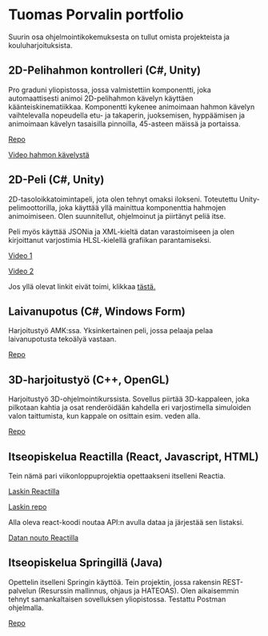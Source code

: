 # Tuomas Porvalin portfolio

Suurin osa ohjelmointikokemuksesta on tullut omista projekteista ja kouluharjoituksista.

## 2D-Pelihahmon kontrolleri (C#, Unity)
Pro graduni yliopistossa, jossa valmistettiin komponentti, joka automaattisesti animoi 2D-pelihahmon kävelyn käyttäen käänteiskinematiikkaa. Komponentti kykenee animoimaan hahmon kävelyn vaihtelevalla nopeudella etu- ja takaperin, juoksemisen, hyppäämisen ja animoimaan kävelyn tasaisilla pinnoilla, 45-asteen mäissä ja portaissa.

[Repo](https://github.com/Tupo26/Unity_IK_HumanoidGaitAnimator)

[Video hahmon kävelystä](https://drive.google.com/file/d/15M-82gSnr5TOB5bxlwAscxhUuvbzct3X/view?usp=sharing)

## 2D-Peli (C#, Unity)
2D-tasoloikkatoimintapeli, jota olen tehnyt omaksi ilokseni. Toteutettu Unity-pelimoottorilla, joka käyttää yllä mainittua komponenttia hahmojen animoimiseen. 
Olen suunnitellut, ohjelmoinut ja piirtänyt peliä itse. 

Peli myös käyttää JSONia ja XML-kieltä datan varastoimiseen ja olen kirjoittanut varjostimia HLSL-kielellä grafiikan parantamiseksi. 

[Video 1](https://drive.google.com/file/d/16vzFPRQmxaXre6UY0V_pm1-I9YIOU6Rm/view?usp=sharing)

[Video 2](https://drive.google.com/file/d/1vsyxqq3mQCbZAp_mp7dOLH8SfgK-0xIS/view?usp=sharing)

Jos yllä olevat linkit eivät toimi, klikkaa [tästä.](https://photos.app.goo.gl/t4XqKsbKqZPQAchh8)

## Laivanupotus (C#, Windows Form)
Harjoitustyö AMK:ssa. Yksinkertainen peli, jossa pelaaja pelaa laivanupotusta tekoälyä vastaan.

[Repo](https://github.com/Tupo26/Laivanupotuspeli)

## 3D-harjoitustyö (C++, OpenGL)
Harjoitustyö 3D-ohjelmointikurssista. Sovellus piirtää 3D-kappaleen, joka pilkotaan kahtia ja osat renderöidään 
kahdella eri varjostimella simuloiden valon taittumista, kun kappale on osittain esim. veden alla.

[Repo](https://github.com/Tupo26/3Dharjoitus)


## Itseopiskelua Reactilla (React, Javascript, HTML)

Tein nämä pari viikonloppuprojektia opettaakseni itselleni Reactia. 

[Laskin Reactilla](https://tupo26.github.io/Reacti-Laskin/)

[Laskin repo](https://github.com/Tupo26/React_Calculator)

Alla oleva react-koodi noutaa API:n avulla dataa ja järjestää sen listaksi. 

[Datan nouto Reactilla](https://github.com/Tupo26/React_datafetch)


## Itseopiskelua Springillä (Java)

Opettelin itselleni Springin käyttöä. Tein projektin, jossa rakensin REST-palvelun (Resurssin mallinnus, ohjaus ja HATEOAS). Olen aikaisemmin tehnyt samankaltaisen sovelluksen yliopistossa. Testattu Postman ohjelmalla.

[Repo](https://github.com/Tupo26/SpringRestPractice)
